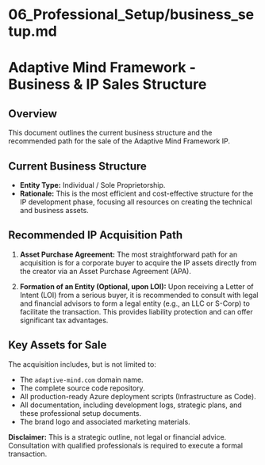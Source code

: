 # 06_Professional_Setup/business_setup.md
# Adaptive Mind Framework - Business & IP Sales Structure

## Overview

This document outlines the current business structure and the recommended path for the sale of the Adaptive Mind Framework IP.

## Current Business Structure

- **Entity Type:** Individual / Sole Proprietorship.
- **Rationale:** This is the most efficient and cost-effective structure for the IP development phase, focusing all resources on creating the technical and business assets.

## Recommended IP Acquisition Path

1.  **Asset Purchase Agreement:** The most straightforward path for an acquisition is for a corporate buyer to acquire the IP assets directly from the creator via an Asset Purchase Agreement (APA).

2.  **Formation of an Entity (Optional, upon LOI):** Upon receiving a Letter of Intent (LOI) from a serious buyer, it is recommended to consult with legal and financial advisors to form a legal entity (e.g., an LLC or S-Corp) to facilitate the transaction. This provides liability protection and can offer significant tax advantages.

## Key Assets for Sale

The acquisition includes, but is not limited to:
- The `adaptive-mind.com` domain name.
- The complete source code repository.
- All production-ready Azure deployment scripts (Infrastructure as Code).
- All documentation, including development logs, strategic plans, and these professional setup documents.
- The brand logo and associated marketing materials.

**Disclaimer:** This is a strategic outline, not legal or financial advice. Consultation with qualified professionals is required to execute a formal transaction.